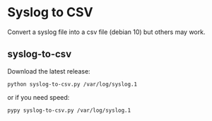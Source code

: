 # Syslog to CSV
Convert a syslog file into a csv file (debian 10) but others may work.

## syslog-to-csv
Download the latest release:

```
python syslog-to-csv.py /var/log/syslog.1
```
or if you need speed:

```
pypy syslog-to-csv.py /var/log/syslog.1
```
